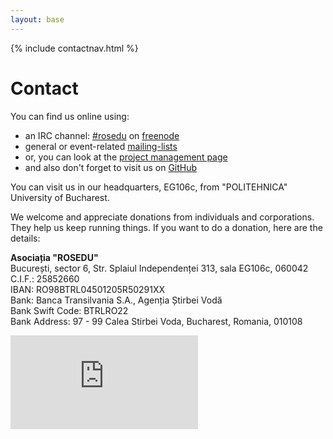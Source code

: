 ```yaml
---
layout: base
---
```


{% include contactnav.html %}

# Contact

You can find us online using:

 * an IRC channel: <a href="http://webchat.freenode.net/?channels=rosedu">#rosedu</a> on <a href="http://freenode.net/">freenode</a>
 * general or event-related <a href="http://lists.rosedu.org/">mailing-lists</a>
 * or, you can look at the <a href="https://projects.rosedu.org/">project management page</a>
 * and also don't forget to visit us on <a href="https://github.com/rosedu">GitHub</a>

You can visit us in our headquarters, EG106c, from &quot;POLITEHNICA&quot; University of Bucharest.

<div class="spacer"> </div>

We welcome and appreciate
donations from individuals and corporations. They help us keep running
things. If you want to do a donation, here are the details:

**Asociația "ROSEDU"** <br />
București, sector 6, Str. Splaiul Independenței 313, sala EG106c, 060042 <br />
C.I.F.: 25852660 <br />
IBAN: RO98BTRL04501205R50291XX <br />
Bank: Banca Transilvania S.A., Agenția Știrbei Vodă <br />
Bank Swift Code: BTRLRO22 <br />
Bank Address: 97 - 99 Calea Stirbei Voda, Bucharest, Romania, 010108 <br />


<div class="spacer"></div>

<iframe allowtransparency="true" frameborder="0" scrolling="no" src="http://www.facebook.com/plugins/like.php?href=http%3A%2F%2Fwww.facebook.com%2F%23%21%2Fpages%2FROSEdu%2F111655162229859&amp;layout=standard&amp;show_faces=true&amp;width=450&amp;action=like&amp;colorscheme=light&amp;height=80">
    <!-- nothing here -->
</iframe>


